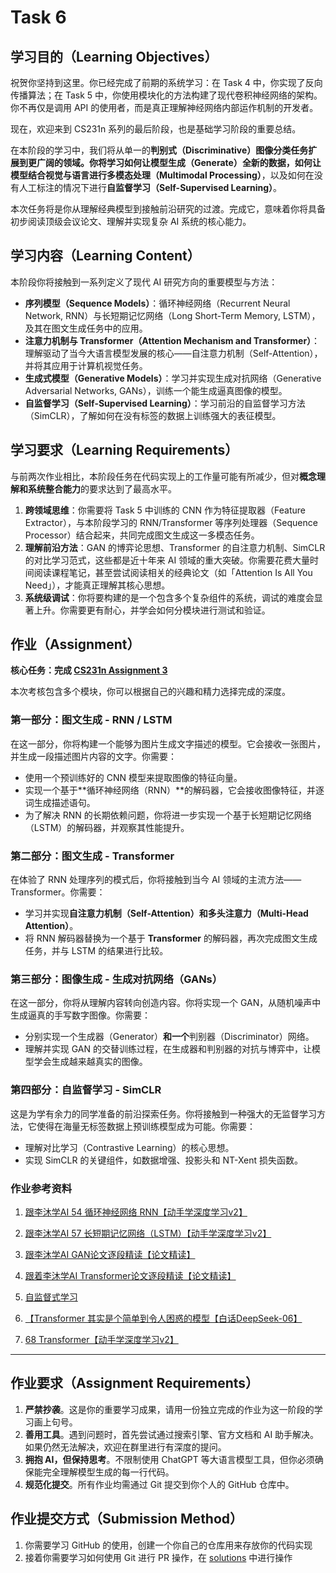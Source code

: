 # Task 6

## 学习目的（Learning Objectives）

祝贺你坚持到这里。你已经完成了前期的系统学习：在 Task 4 中，你实现了反向传播算法；在 Task 5 中，你使用模块化的方法构建了现代卷积神经网络的架构。你不再仅是调用 API 的使用者，而是真正理解神经网络内部运作机制的开发者。

现在，欢迎来到 CS231n 系列的最后阶段，也是基础学习阶段的重要总结。

在本阶段的学习中，我们将从单一的**判别式（Discriminative）**图像分类任务扩展到更广阔的领域。你将学习如何让模型**生成（Generate）**全新的数据，如何让模型结合视觉与语言进行**多模态处理（Multimodal Processing）**，以及如何在没有人工标注的情况下进行**自监督学习（Self-Supervised Learning）**。

本次任务将是你从理解经典模型到接触前沿研究的过渡。完成它，意味着你将具备初步阅读顶级会议论文、理解并实现复杂 AI 系统的核心能力。

## 学习内容（Learning Content）

本阶段你将接触到一系列定义了现代 AI 研究方向的重要模型与方法：

* **序列模型（Sequence Models）**：循环神经网络（Recurrent Neural Network, RNN）与长短期记忆网络（Long Short-Term Memory, LSTM），及其在图文生成任务中的应用。
* **注意力机制与 Transformer（Attention Mechanism and Transformer）**：理解驱动了当今大语言模型发展的核心——自注意力机制（Self-Attention），并将其应用于计算机视觉任务。
* **生成式模型（Generative Models）**：学习并实现生成对抗网络（Generative Adversarial Networks, GANs），训练一个能生成逼真图像的模型。
* **自监督学习（Self-Supervised Learning）**：学习前沿的自监督学习方法（SimCLR），了解如何在没有标签的数据上训练强大的表征模型。

## 学习要求（Learning Requirements）

与前两次作业相比，本阶段任务在代码实现上的工作量可能有所减少，但对**概念理解和系统整合能力**的要求达到了最高水平。

1. **跨领域思维**：你需要将 Task 5 中训练的 CNN 作为特征提取器（Feature Extractor），与本阶段学习的 RNN/Transformer 等序列处理器（Sequence Processor）结合起来，共同完成图文生成这一多模态任务。
2. **理解前沿方法**：GAN 的博弈论思想、Transformer 的自注意力机制、SimCLR 的对比学习范式，这些都是近十年来 AI 领域的重大突破。你需要花费大量时间阅读课程笔记，甚至尝试阅读相关的经典论文（如「Attention Is All You Need」），才能真正理解其核心思想。
3. **系统级调试**：你将要构建的是一个包含多个复杂组件的系统，调试的难度会显著上升。你需要更有耐心，并学会如何分模块进行测试和验证。

## 作业（Assignment）

**核心任务：完成 [CS231n Assignment 3](https://cs231n.github.io/assignments2025/assignment3/)**

本次考核包含多个模块，你可以根据自己的兴趣和精力选择完成的深度。

### 第一部分：图文生成 - RNN / LSTM

在这一部分，你将构建一个能够为图片生成文字描述的模型。它会接收一张图片，并生成一段描述图片内容的文字。你需要：

* 使用一个预训练好的 CNN 模型来提取图像的特征向量。
* 实现一个基于**循环神经网络（RNN）**的解码器，它会接收图像特征，并逐词生成描述语句。
* 为了解决 RNN 的长期依赖问题，你将进一步实现一个基于长短期记忆网络（LSTM）的解码器，并观察其性能提升。

### 第二部分：图文生成 - Transformer

在体验了 RNN 处理序列的模式后，你将接触到当今 AI 领域的主流方法——Transformer。你需要：

* 学习并实现**自注意力机制（Self-Attention）**和**多头注意力（Multi-Head Attention）**。
* 将 RNN 解码器替换为一个基于 **Transformer** 的解码器，再次完成图文生成任务，并与 LSTM 的结果进行比较。

### 第三部分：图像生成 - 生成对抗网络（GANs）

在这一部分，你将从理解内容转向创造内容。你将实现一个 GAN，从随机噪声中生成逼真的手写数字图像。你需要：

* 分别实现一个生成器（Generator）**和一个**判别器（Discriminator）网络。
* 理解并实现 GAN 的交替训练过程，在生成器和判别器的对抗与博弈中，让模型学会生成越来越真实的图像。

### 第四部分：自监督学习 - SimCLR

这是为学有余力的同学准备的前沿探索任务。你将接触到一种强大的无监督学习方法，它使得在海量无标签数据上预训练模型成为可能。你需要：

* 理解对比学习（Contrastive Learning）的核心思想。
* 实现 SimCLR 的关键组件，如数据增强、投影头和 NT-Xent 损失函数。

### 作业参考资料

1. [跟李沐学AI 54 循环神经网络 RNN【动手学深度学习v2】](https://www.bilibili.com/video/BV1D64y1z7CA/?spm_id_from=333.337.search-card.all.click&vd_source=0272bb7dd0d8d9302c55fc082442b9e3)

2. [跟李沐学AI 57 长短期记忆网络（LSTM）【动手学深度学习v2】](https://www.bilibili.com/video/BV1JU4y1H7PC?spm_id_from=333.788.recommend_more_video.4&vd_source=0272bb7dd0d8d9302c55fc082442b9e3)

3. [跟李沐学AI GAN论文逐段精读【论文精读】](https://www.bilibili.com/video/BV1rb4y187vD/?spm_id_from=333.337.search-card.all.click&vd_source=0272bb7dd0d8d9302c55fc082442b9e3)

4. [跟着李沐学AI Transformer论文逐段精读【论文精读】](https://www.bilibili.com/video/BV1pu411o7BE/?spm_id_from=333.337.search-card.all.click&vd_source=0272bb7dd0d8d9302c55fc082442b9e3)

5. [自监督式学习](https://www.bilibili.com/video/BV1m3411p7wD?spm_id_from=333.788.videopod.episodes&vd_source=0272bb7dd0d8d9302c55fc082442b9e3&p=46)

6. [【Transformer 其实是个简单到令人困惑的模型【白话DeepSeek-06】](https://www.bilibili.com/video/BV1C3dqYxE3q/?share_source=copy_web&vd_source=3fbbb3c2ad24817002f9c39fad247a3b)

7. [68 Transformer【动手学深度学习v2】](https://www.bilibili.com/video/BV1Kq4y1H7FL/?p=2&share_source=copy_web&vd_source=3fbbb3c2ad24817002f9c39fad247a3b)

---

## 作业要求（Assignment Requirements）

1. **严禁抄袭**。这是你的重要学习成果，请用一份独立完成的作业为这一阶段的学习画上句号。
2. **善用工具**。遇到问题时，首先尝试通过搜索引擎、官方文档和 AI 助手解决。如果仍然无法解决，欢迎在群里进行有深度的提问。
3. **拥抱 AI，但保持思考**。不限制使用 ChatGPT 等大语言模型工具，但你必须确保能完全理解模型生成的每一行代码。
4. **规范化提交**。所有作业均需通过 Git 提交到你个人的 GitHub 仓库中。

## 作业提交方式（Submission Method）

1. 你需要学习 GitHub 的使用，创建一个你自己的仓库用来存放你的代码实现
2. 接着你需要学习如何使用 Git 进行 PR 操作，在 [solutions](https://github.com/west2-online-reserve/collection-ai) 中进行操作
